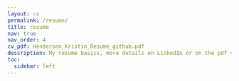 ```yaml
---
layout: cv
permalink: /resume/
title: resume
nav: true
nav_order: 4
cv_pdf: Henderson_Kristin_Resume_github.pdf
description: My resume basics, more details on LinkedIn or on the pdf version.
toc:
  sidebar: left
---
```

